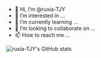 - 👋 Hi, I’m @ruxia-TJY
- 👀 I’m interested in ...
- 🌱 I’m currently learning ...
- 💞️ I’m looking to collaborate on ...
- 📫 How to reach me ...

<!---
ruxia-TJY/ruxia-TJY is a ✨ special ✨ repository because its `README.md` (this file) appears on your GitHub profile.
You can click the Preview link to take a look at your changes.
--->

![ruxia-TJY's GitHub stats](https://github-readme-stats.vercel.app/api?username=ruxia-TJY&show_icons=true&theme=radical)
